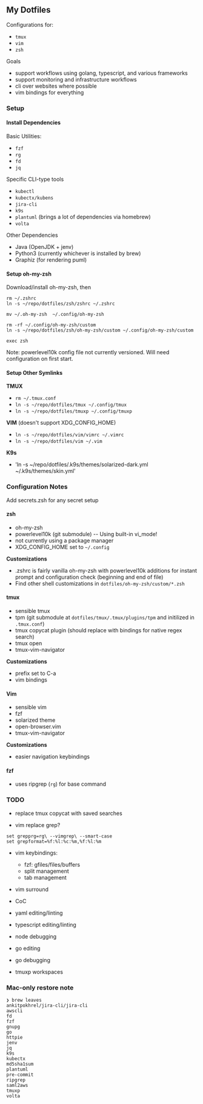 ## My Dotfiles

Configurations for:

* `tmux`
* `vim`
* `zsh`

Goals
* support workflows using golang, typescript, and various frameworks
* support monitoring and infrastructure workflows
* cli over websites where possible
* vim bindings for everything

### Setup

#### Install Dependencies

Basic Utilities:
* `fzf`
* `rg`
* `fd`
* `jq`

Specific CLI-type tools
* `kubectl`
* `kubectx/kubens`
* `jira-cli`
* `k9s`
* `plantuml` (brings a lot of dependencies via homebrew)
* `volta`

Other Dependencies
- Java (OpenJDK + jenv)
- Python3 (currently whichever is installed by brew)
- Graphiz (for rendering puml)

#### Setup oh-my-zsh

Download/install oh-my-zsh, then

```
rm ~/.zshrc
ln -s ~/repo/dotfiles/zsh/zshrc ~/.zshrc

mv ~/.oh-my-zsh  ~/.config/oh-my-zsh

rm -rf ~/.config/oh-my-zsh/custom
ln -s ~/repo/dotfiles/zsh/oh-my-zsh/custom ~/.config/oh-my-zsh/custom

exec zsh
```

Note: powerlevel10k config file not currently versioned. Will need configuration on first start.

#### Setup Other Symlinks

**TMUX**
* `rm ~/.tmux.conf`
* `ln -s ~/repo/dotfiles/tmux ~/.config/tmux`
* `ln -s ~/repo/dotfiles/tmuxp ~/.config/tmuxp`

**VIM** (doesn't support XDG_CONFIG_HOME)
* `ln -s ~/repo/dotfiles/vim/vimrc ~/.vimrc`
* `ln -s ~/repo/dotfiles/vim ~/.vim`

**K9s**
* 'ln -s ~/repo/dotfiles/.k9s/themes/solarized-dark.yml ~/.k9s/themes/skin.yml'

### Configuration Notes

Add secrets.zsh for any secret setup

#### zsh

* oh-my-zsh
* powerlevel10k (git submodule) -- Using built-in vi_mode!
* not currently using a package manager
* XDG_CONFIG_HOME set to `~/.config`

**Customizations**
- .zshrc is fairly vanilla oh-my-zsh with powerlevel10k additions for instant prompt and configuration check (beginning and end of file)
- Find other shell customizations in `dotfiles/oh-my-zsh/custom/*.zsh`

#### tmux

* sensible tmux
* tpm (git submodule at `dotfiles/tmux/.tmux/plugins/tpm` and initilized in `.tmux.conf`)
* tmux copycat plugin (should replace with bindings for native regex search)
* tmux open
* tmux-vim-navigator

**Customizations**
- prefix set to C-a
- vim bindings

#### Vim

* sensible vim
* fzf
* solarized theme
* open-browser.vim
* tmux-vim-navigator

**Customizations**
- easier navigation keybindings

#### fzf

- uses ripgrep (`rg`) for base command

### TODO

- replace tmux copycat with saved searches

- vim replace grep?
```
set grepprg=rg\ --vimgrep\ --smart-case
set grepformat=%f:%l:%c:%m,%f:%l:%m
```

- vim keybindings:
  - fzf: gfiles/files/buffers
  - split management
  - tab management

- vim surround

- CoC
- yaml editing/linting
- typescript editing/linting
- node debugging
- go editing
- go debugging

- tmuxp workspaces

### Mac-only restore note

```
❯ brew leaves
ankitpokhrel/jira-cli/jira-cli
awscli
fd
fzf
gnupg
go
httpie
jenv
jq
k9s
kubectx
md5sha1sum
plantuml
pre-commit
ripgrep
saml2aws
tmuxp
volta
```

